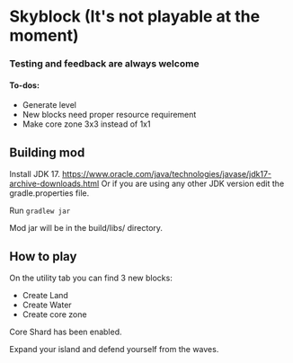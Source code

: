 # Skyblock (It's not playable at the moment)
### Testing and feedback are always welcome
#### To-dos:
* Generate level
* New blocks need proper resource requirement
* Make core zone 3x3 instead of 1x1

## Building mod
Install JDK 17. https://www.oracle.com/java/technologies/javase/jdk17-archive-downloads.html
Or if you are using any other JDK version edit the gradle.properties file.

Run `gradlew jar`

Mod jar will be in the build/libs/ directory.

## How to play
On the utility tab you can find 3 new blocks:
* Create Land
* Create Water
* Create core zone

Core Shard has been enabled.

Expand your island and defend yourself from the waves.

